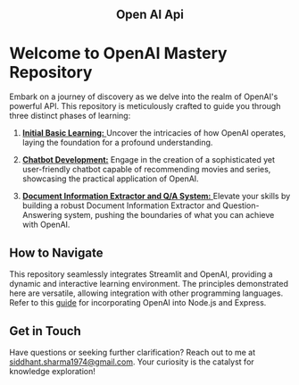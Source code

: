<h2 align='center'> Open AI Api </h2>

# Welcome to OpenAI Mastery Repository

Embark on a journey of discovery as we delve into the realm of OpenAI's powerful API. This repository is meticulously crafted to guide you through three distinct phases of learning:

1. <a href='Basics'> **Initial Basic Learning:** </a> Uncover the intricacies of how OpenAI operates, laying the foundation for a profound understanding.

2. <a href='ChatBot'> **Chatbot Development:**</a> Engage in the creation of a sophisticated yet user-friendly chatbot capable of recommending movies and series, showcasing the practical application of OpenAI.

3. <a href='Document_Info_Extractor'>**Document Information Extractor and Q/A System:** </a> Elevate your skills by building a robust Document Information Extractor and Question-Answering system, pushing the boundaries of what you can achieve with OpenAI.

## How to Navigate

This repository seamlessly integrates Streamlit and OpenAI, providing a dynamic and interactive learning environment. The principles demonstrated here are versatile, allowing integration with other programming languages. Refer to this [guide](https://blog.bitsrc.io/interacting-with-openai-in-node-js-and-express-647e771fc4ad) for incorporating OpenAI into Node.js and Express.

## Get in Touch

Have questions or seeking further clarification? Reach out to me at siddhant.sharma1974@gmail.com. Your curiosity is the catalyst for knowledge exploration!
